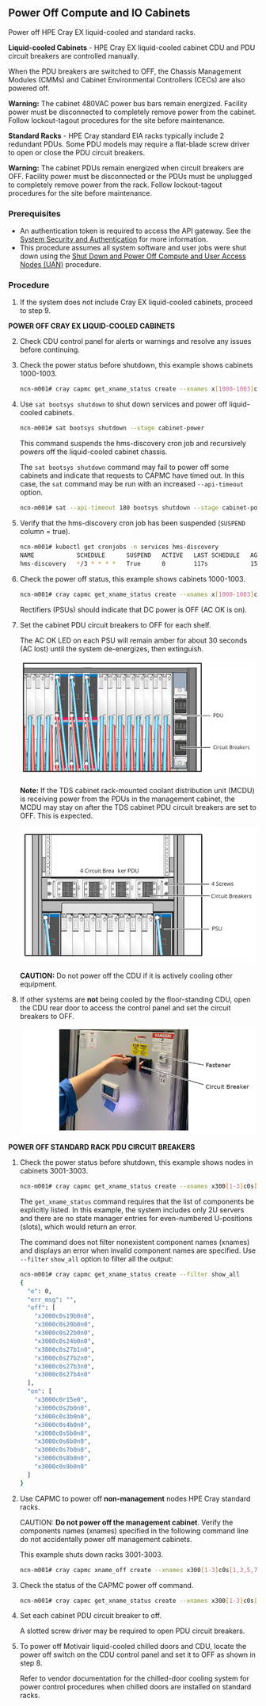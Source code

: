 

## Power Off Compute and IO Cabinets

Power off HPE Cray EX liquid-cooled and standard racks.

**Liquid-cooled Cabinets** - HPE Cray EX liquid-cooled cabinet CDU and PDU circuit breakers are controlled manually.

When the PDU breakers are switched to OFF, the Chassis Management Modules \(CMMs\) and Cabinet Environmental Controllers \(CECs\) are also powered off.

**Warning:** The cabinet 480VAC power bus bars remain energized. Facility power must be disconnected to completely remove power from the cabinet. Follow lockout-tagout procedures for the site before maintenance.

**Standard Racks** - HPE Cray standard EIA racks typically include 2 redundant PDUs. Some PDU models may require a flat-blade screw driver to open or close the PDU circuit breakers.

**Warning:** The cabinet PDUs remain energized when circuit breakers are OFF. Facility power must be disconnected or the PDUs must be unplugged to completely remove power from the rack. Follow lockout-tagout procedures for the site before maintenance.

### Prerequisites

* An authentication token is required to access the API gateway. See the [System Security and Authentication](../security_and_authentication/System_Security_and_Authentication.md) for more information.
* This procedure assumes all system software and user jobs were shut down using the [Shut Down and Power Off Compute and User Access Nodes (UAN)](Shut_Down_and_Power_Off_Compute_and_User_Access_Nodes.md) procedure.

### Procedure

1. If the system does not include Cray EX liquid-cooled cabinets, proceed to step 9.

**POWER OFF CRAY EX LIQUID-COOLED CABINETS**

2.  Check CDU control panel for alerts or warnings and resolve any issues before continuing.

3.  Check the power status before shutdown, this example shows cabinets 1000-1003.

    ```bash
    ncn-m001# cray capmc get_xname_status create --xnames x[1000-1003]c[0-7] --format json
    ```

4.  Use `sat bootsys shutdown` to shut down services and power off liquid-cooled cabinets.

    ```bash
    ncn-m001# sat bootsys shutdown --stage cabinet-power
    ```

    This command suspends the hms-discovery cron job and recursively powers off the liquid-cooled cabinet chassis.

    The `sat bootsys shutdown` command may fail to power off some cabinets and indicate that requests to CAPMC have timed out. In this case, the `sat` command may be run with an increased `--api-timeout` option.

    ```bash
    ncn-m001# sat --api-timeout 180 bootsys shutdown --stage cabinet-power
    ```

5.  Verify that the hms-discovery cron job has been suspended \(`SUSPEND` column = true\).

    ```bash
    ncn-m001# kubectl get cronjobs -n services hms-discovery
    NAME            SCHEDULE      SUSPEND   ACTIVE   LAST SCHEDULE   AGE^M
    hms-discovery   */3 * * * *   True      0        117s            15d
    ```

6.  Check the power off status, this example shows cabinets 1000-1003.

    ```bash
    ncn-m001# cray capmc get_xname_status create --xnames x[1000-1003]c[0-7] --format json
    ```

    Rectifiers \(PSUs\) should indicate that DC power is OFF \(AC OK is on\).

7.  Set the cabinet PDU circuit breakers to OFF for each shelf.

    The AC OK LED on each PSU will remain amber for about 30 seconds \(AC lost\) until the system de-energizes, then extinguish.

    ![Liquid-cooled Cabinet PDU](../../img/operations/Liquid_Cooled_Cabinet_PDU.svg)

    **Note:** If the TDS cabinet rack-mounted coolant distribution unit \(MCDU\) is receiving power from the PDUs in the management cabinet, the MCDU may stay on after the TDS cabinet PDU circuit breakers are set to OFF. This is expected.

    ![Liquid-cooled TDS Cabinet PDU](../../img/operations/Liquid_Cooled_TDS_Cabinet_PDU.svg)

    **CAUTION:** Do not power off the CDU if it is actively cooling other equipment.

8.  If other systems are **not** being cooled by the floor-standing CDU, open the CDU rear door to access the control panel and set the circuit breakers to OFF.

    ![CDU Circuit Breakers](../../img/operations/CDU_Circuit_Breakers.png)

**POWER OFF STANDARD RACK PDU CIRCUIT BREAKERS**

1. Check the power status before shutdown, this example shows nodes in cabinets 3001-3003.

    ```bash
    ncn-m001# cray capmc get_xname_status create --xnames x300[1-3]c0s[1,3,5,7,9,11,13,15,17,19,21,23,25,27,29,31,33,35]b[1-4]n0 --format json
    ```

    The `get_xname_status` command requires that the list of components be explicitly listed. In this example, the system includes only 2U servers and there are no state manager entries for even-numbered U-positions \(slots\), which would return an error.

    The command does not filter nonexistent component names \(xnames\) and displays an error when invalid component names are specified. Use `--filter` `show_all` option to filter all the output:

    ```bash
    ncn-m001# cray capmc get_xname_status create --filter show_all
    {
      "e": 0,
      "err_msg": "",
      "off": [
        "x3000c0s19b0n0",
        "x3000c0s20b0n0",
        "x3000c0s22b0n0",
        "x3000c0s24b0n0",
        "x3000c0s27b1n0",
        "x3000c0s27b2n0",
        "x3000c0s27b3n0",
        "x3000c0s27b4n0"
      ],
      "on": [
        "x3000c0r15e0",
        "x3000c0s2b0n0",
        "x3000c0s3b0n0",
        "x3000c0s4b0n0",
        "x3000c0s5b0n0",
        "x3000c0s6b0n0",
        "x3000c0s7b0n0",
        "x3000c0s8b0n0",
        "x3000c0s9b0n0"
      ]
    }
    ```


2.  Use CAPMC to power off **non-management** nodes HPE Cray standard racks.

    CAUTION: **Do not power off the management cabinet**. Verify the components names \(xnames\) specified in the following command line do not accidentally power off management cabinets.

    This example shuts down racks 3001-3003.

    ```bash
    ncn-m001# cray capmc xname_off create --xnames x300[1-3]c0s[1,3,5,7,9,11,13,15,17,19,21,23,25,27,29,31,33,35]b[1-4]n0
    ```

3.  Check the status of the CAPMC power off command.

    ```bash
    ncn-m001# cray capmc get_xname_status create --xnames x300[1-3]c0s[1,3,5,7,9,11,13,15,17,19,21,23,25,27,29,31,33,35]b[1-4]n0 --format json
    ```

4.  Set each cabinet PDU circuit breaker to off.

    A slotted screw driver may be required to open PDU circuit breakers.

5.  To power off Motivair liquid-cooled chilled doors and CDU, locate the power off switch on the CDU control panel and set it to OFF as shown in step 8.

    Refer to vendor documentation for the chilled-door cooling system for power control procedures when chilled doors are installed on standard racks.



